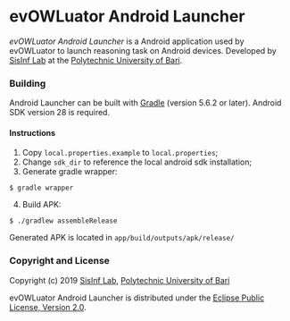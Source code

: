 # evOWLuator Android Launcher

*evOWLuator Android Launcher* is a Android application used by evOWLuator to launch reasoning task on Android devices.
Developed by [SisInf Lab][swot] at the [Polytechnic University of Bari][poliba].

### Building

Android Launcher can be built with [Gradle][gradle] (version 5.6.2 or later). Android SDK version
28 is required.

#### Instructions

1. Copy `local.properties.example` to `local.properties`;
2. Change `sdk_dir` to reference the local android sdk installation;
3. Generate gradle wrapper:

``` 
$ gradle wrapper
``` 

4. Build APK:

``` 
$ ./gradlew assembleRelease
``` 

Generated APK is located in `app/build/outputs/apk/release/`

### Copyright and License

Copyright (c) 2019 [SisInf Lab][swot], [Polytechnic University of Bari][poliba]

evOWLuator Android Launcher is distributed under the [Eclipse Public License, Version 2.0][epl2].

[epl2]: https://www.eclipse.org/legal/epl-2.0
[gradle]: https://gradle.org
[poliba]: http://www.poliba.it
[swot]: http://sisinflab.poliba.it/swottools
